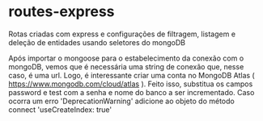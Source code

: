 # routes-express
Rotas criadas com express e configurações de filtragem, listagem e deleção de entidades usando seletores do mongoDB

Após importar o mongoose para o estabelecimento da conexão com o mongoDB, vemos que é necessária uma string de conexão que, nesse caso, é uma url.
Logo, é interessante criar uma conta no MongoDB Atlas ( https://www.mongodb.com/cloud/atlas ). Feito isso, substitua os campos password e test com a senha e nome do banco a ser incrementado.
Caso ocorra um erro 'DeprecationWarning' adicione ao objeto do método connect 'useCreateIndex: true'
